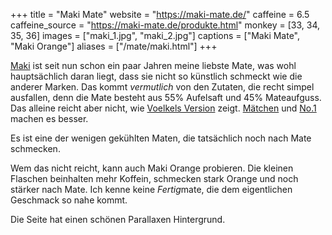 +++
title = "Maki Mate"
website = "https://maki-mate.de/"
caffeine = 6.5
caffeine_source = "https://maki-mate.de/produkte.html"
monkey = [33, 34, 35, 36]
images = ["maki_1.jpg", "maki_2.jpg"]
captions = ["Maki Mate", "Maki Orange"]
aliases = ["/mate/maki.html"]
+++

[Maki](https://maki-mate.de/) ist seit nun schon ein paar Jahren meine liebste
Mate, was wohl hauptsächlich daran liegt, dass sie nicht so künstlich schmeckt
wie die anderer Marken. Das kommt _vermutlich_ von den Zutaten, die recht simpel
ausfallen, denn die Mate besteht aus 55% Aufelsaft und 45% Mateaufguss. Das
alleine reicht aber nicht, wie [Voelkels Version](/mate/voelkel.html) zeigt.
[Mätchen](/mate/maetchen.html) und [No.1](/mate/no1.html) machen es besser.</a>

Es ist eine der wenigen gekühlten Maten, die tatsächlich noch nach Mate
schmecken.

Wem das nicht reicht, kann auch Maki Orange probieren. Die kleinen Flaschen
beinhalten mehr Koffein, schmecken stark Orange und noch stärker nach Mate. Ich
kenne keine *Fertig*mate, die dem eigentlichen Geschmack so nahe kommt.

Die Seite hat einen schönen Parallaxen Hintergrund.

